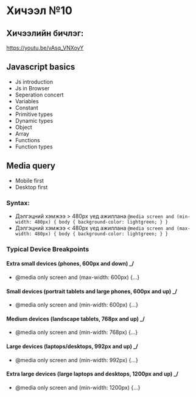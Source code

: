 # Хичээл №10

## Хичээлийн бичлэг:

https://youtu.be/vAsq_VNXoyY

## Javascript basics

- Js introduction
- Js in Browser
- Seperation concert
- Variables
- Constant
- Primitive types
- Dynamic types
- Object
- Array
- Functions
- Function types

## Media query

- Mobile first
- Desktop first

### Syntax:

- Дэлгэцний хэмжээ > 480px үед ажиллана
  `@media screen and (min-width: 480px) {
body {
background-color: lightgreen;
}
}`
- Дэлгэцний хэмжээ < 480px үед ажиллана
  `@media screen and (max-width: 480px) {
body {
background-color: lightgreen;
}
}`

### Typical Device Breakpoints

#### Extra small devices (phones, 600px and down) \_/

- @media only screen and (max-width: 600px) {...}

#### Small devices (portrait tablets and large phones, 600px and up) \_/

- @media only screen and (min-width: 600px) {...}

#### Medium devices (landscape tablets, 768px and up) \_/

- @media only screen and (min-width: 768px) {...}

#### Large devices (laptops/desktops, 992px and up) \_/

- @media only screen and (min-width: 992px) {...}

#### Extra large devices (large laptops and desktops, 1200px and up) \_/

- @media only screen and (min-width: 1200px) {...}
